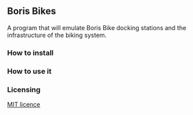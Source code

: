 ## Boris Bikes
A program that will emulate Boris Bike docking stations and the infrastructure of the biking system.

### How to install

### How to use it

### Licensing

[MIT licence](https://en.wikipedia.org/wiki/MIT_License)
